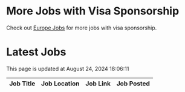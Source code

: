 # More Jobs with Visa Sponsorship

Check out [Europe Jobs](https://github.com/sureshparimi/europejobs#latest-jobs) for more jobs with visa sponsorship.

# Latest Jobs

This page is updated at August 24, 2024 18:06:11

| Job Title | Job Location | Job Link | Job Posted |
| --- | --- | --- | --- |
